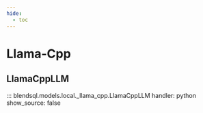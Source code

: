 ```yaml
---
hide:
  - toc
---
```

# Llama-Cpp

## LlamaCppLLM

::: blendsql.models.local._llama_cpp.LlamaCppLLM
    handler: python
    show_source: false
